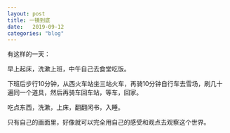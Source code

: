 ```yaml
---
layout: post
title: 一镜到底
date:   2019-09-12
categories: "blog"
---
```


有这样的一天：   

早上起床，洗漱上班，中午自己去食堂吃饭。  

下班后步行10分钟，从西火车站坐三站火车，再骑10分钟自行车去雪场，刷几十遍同一个道具，然后再骑车回车站，等车，回家。  

吃点东西，洗漱，上床，翻翻闲书，入睡。  

只有自己的画面里，好像就可以完全用自己的感受和观点去观察这个世界。

